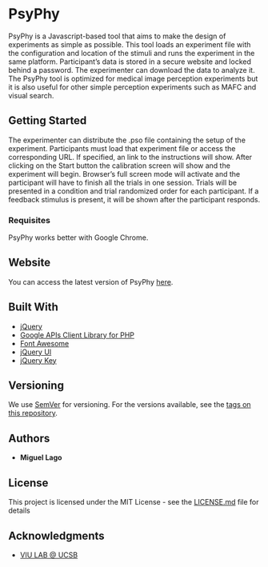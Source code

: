 # PsyPhy

PsyPhy is a Javascript-based tool that aims to make the design of experiments as simple as possible. This tool loads an experiment file with the configuration and location of the stimuli and runs the experiment in the same platform. Participant’s data is stored in a secure website and locked behind a password. The experimenter can download the data to analyze it. The PsyPhy tool is optimized for medical image perception experiments but it is also useful for other simple perception experiments such as MAFC and visual search.

## Getting Started

The experimenter can distribute the .pso file containing the setup of the experiment. Participants must load that experiment file or access the corresponding URL. If specified, an link to the instructions will show. After clicking on the Start button the calibration screen will show and the experiment will begin. Browser’s full screen mode will activate and the participant will have to finish all the trials in one session. Trials will be presented in a condition and trial randomized order for each participant. If a feedback stimulus is present, it will be shown after the participant responds.

### Requisites

PsyPhy works better with Google Chrome.

## Website

You can access the latest version of PsyPhy [here](https://www.psyphy.org).

## Built With

* [jQuery](https://jquery.com/)
* [Google APIs Client Library for PHP](https://github.com/googleapis/google-api-php-client)
* [Font Awesome](https://fontawesome.com/)
* [jQuery UI](https://jqueryui.com/)
* [jQuery Key](https://github.com/yckart/jquery.key.js)

## Versioning

We use [SemVer](http://semver.org/) for versioning. For the versions available, see the [tags on this repository](https://gitlab.com/malago/psyphy/-/tags). 

## Authors

* **Miguel Lago**

## License

This project is licensed under the MIT License - see the [LICENSE.md](LICENSE.md) file for details

## Acknowledgments

* [VIU LAB @ UCSB](https://viu.psych.ucsb.edu)
